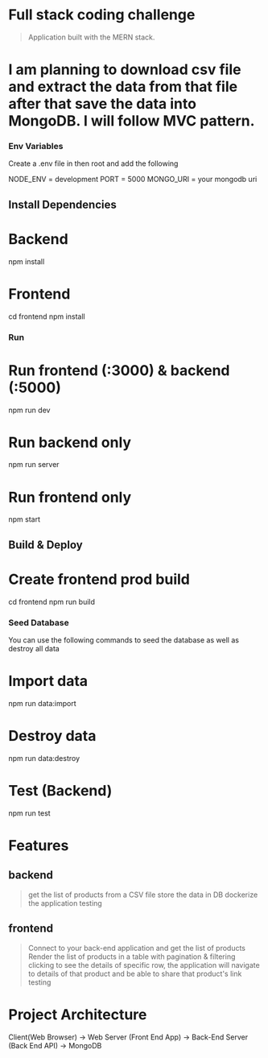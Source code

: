 # Full stack coding challenge

> Application built with the MERN stack.

# I am planning to download csv file and extract the data from that file after that save the data into MongoDB. I will follow MVC pattern.

### Env Variables

Create a .env file in then root and add the following

NODE_ENV = development
PORT = 5000
MONGO_URI = your mongodb uri

## Install Dependencies

# Backend

npm install

# Frontend

cd frontend
npm install

### Run

# Run frontend (:3000) & backend (:5000)

npm run dev

# Run backend only

npm run server

# Run frontend only

npm start

## Build & Deploy

# Create frontend prod build

cd frontend
npm run build

### Seed Database

You can use the following commands to seed the database as well as destroy all data

# Import data

npm run data:import

# Destroy data

npm run data:destroy

# Test (Backend)

npm run test

# Features

## backend

> get the list of products from a CSV file
> store the data in DB
> dockerize the application
> testing

## frontend

> Connect to your back-end application and get the list of products
> Render the list of products in a table with pagination \& filtering
> clicking to see the details of specific row, the application will navigate
> to details of that product and be able to share that product's link
> testing

# Project Architecture

Client(Web Browser) -> Web Server (Front End App) -> Back-End Server (Back End API) -> MongoDB
